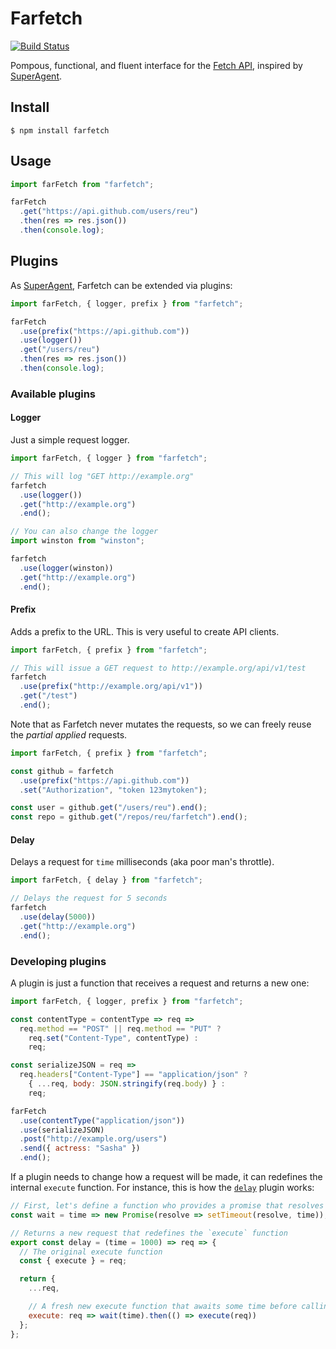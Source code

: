 # Farfetch

[![Build Status](https://travis-ci.org/reu/farfetch.png)](https://travis-ci.org/reu/farfetch)

Pompous, functional, and fluent interface for the [Fetch API](https://developer.mozilla.org/en/docs/Web/API/Fetch_API), inspired by [SuperAgent](https://github.com/visionmedia/superagent).

## Install

`$ npm install farfetch`

## Usage

```javascript
import farFetch from "farfetch";

farFetch
  .get("https://api.github.com/users/reu")
  .then(res => res.json())
  .then(console.log);
```

## Plugins

As [SuperAgent](https://github.com/visionmedia/superagent), Farfetch can be extended via plugins:

```javascript
import farFetch, { logger, prefix } from "farfetch";

farFetch
  .use(prefix("https://api.github.com"))
  .use(logger())
  .get("/users/reu")
  .then(res => res.json())
  .then(console.log);
```

### Available plugins

#### Logger

Just a simple request logger.

```javascript
import farFetch, { logger } from "farfetch";

// This will log "GET http://example.org"
farfetch
  .use(logger())
  .get("http://example.org")
  .end();

// You can also change the logger
import winston from "winston";

farfetch
  .use(logger(winston))
  .get("http://example.org")
  .end();
```

#### Prefix

Adds a prefix to the URL. This is very useful to create API clients.

```javascript
import farFetch, { prefix } from "farfetch";

// This will issue a GET request to http://example.org/api/v1/test
farfetch
  .use(prefix("http://example.org/api/v1"))
  .get("/test")
  .end();
```

Note that as Farfetch never mutates the requests, so we can freely reuse the _partial applied_ requests.

```javascript
import farFetch, { prefix } from "farfetch";

const github = farfetch
  .use(prefix("https://api.github.com"))
  .set("Authorization", "token 123mytoken");

const user = github.get("/users/reu").end();
const repo = github.get("/repos/reu/farfetch").end();
```

#### Delay

Delays a request for `time` milliseconds (aka poor man's throttle).

```javascript
import farFetch, { delay } from "farfetch";

// Delays the request for 5 seconds
farfetch
  .use(delay(5000))
  .get("http://example.org")
  .end();
```

### Developing plugins

A plugin is just a function that receives a request and returns a new one:

```javascript
import farFetch, { logger, prefix } from "farfetch";

const contentType = contentType => req =>
  req.method == "POST" || req.method == "PUT" ?
    req.set("Content-Type", contentType) :
    req;

const serializeJSON = req =>
  req.headers["Content-Type"] == "application/json" ?
    { ...req, body: JSON.stringify(req.body) } :
    req;

farFetch
  .use(contentType("application/json"))
  .use(serializeJSON)
  .post("http://example.org/users")
  .send({ actress: "Sasha" })
  .end();
```

If a plugin needs to change how a request will be made, it can redefines the internal `execute` function. For instance, this is how the [`delay`](https://github.com/reu/farfetch#delay) plugin works:

```javascript
// First, let's define a function who provides a promise that resolves after some time
const wait = time => new Promise(resolve => setTimeout(resolve, time));

// Returns a new request that redefines the `execute` function
export const delay = (time = 1000) => req => {
  // The original execute function
  const { execute } = req;

  return {
    ...req,

    // A fresh new execute function that awaits some time before calling the original `execute`
    execute: req => wait(time).then(() => execute(req))
  };
};
```
